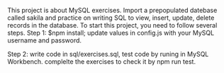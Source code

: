 This project is about MySQL exercises. Import a prepopulated datebase called sakila and practice on writing SQL to view,
insert, update, delete records in the database.
To start this project, you need to follow several steps.
Step 1:
$npm install;
update values in config.js with your MySQL username and password.

Step 2:
write code in sql/exercises.sql, test code by runing in MySQL Workbench.
complelte the exercises to check it by npm run test.

